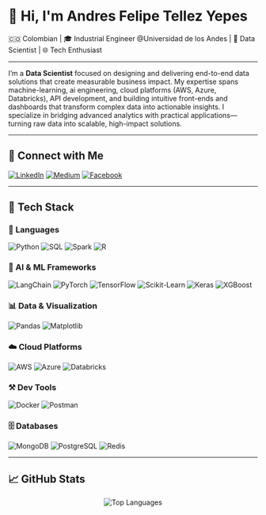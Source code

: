 # 👋 Hi, I'm Andres Felipe Tellez Yepes

🇨🇴 Colombian | 🎓 Industrial Engineer @Universidad de los Andes | 🤖 Data Scientist | 🌐 Tech Enthusiast  

---

I’m a **Data Scientist** focused on designing and delivering end-to-end data solutions that create measurable business impact. My expertise spans machine-learning, ai engineering, cloud platforms (AWS, Azure, Databricks), API development, and building intuitive front-ends and dashboards that transform complex data into actionable insights. I specialize in bridging advanced analytics with practical applications—turning raw data into scalable, high-impact solutions.

---

## 🔗 Connect with Me

[![LinkedIn](https://img.shields.io/badge/LinkedIn-blue?logo=linkedin&style=for-the-badge)](https://www.linkedin.com/in/andresfelipetellezyepes/)
[![Medium](https://img.shields.io/badge/Medium-12100E?logo=medium&logoColor=white&style=for-the-badge)](https://medium.com/@andres.tellez)
[![Facebook](https://img.shields.io/badge/Facebook-1877F2?logo=facebook&logoColor=white&style=for-the-badge)](https://www.facebook.com/andresfelipe.tellezyepes/)

---

## 🧠 Tech Stack

### 📝 Languages
![Python](https://img.shields.io/badge/-Python-3776AB?logo=python&logoColor=white&style=flat-square)
![SQL](https://img.shields.io/badge/-SQL-4169E1?logo=sql&logoColor=white&style=flat-square)
![Spark](https://img.shields.io/badge/-Spark-F7931E?logo=spark&logoColor=white&style=flat-square)
![R](https://img.shields.io/badge/-R-276DC3?logo=r&logoColor=white&style=flat-square)

### 🤖 AI & ML Frameworks
![LangChain](https://img.shields.io/badge/-LangChain-black?style=flat-square)
![PyTorch](https://img.shields.io/badge/-PyTorch-EE4C2C?logo=pytorch&logoColor=white&style=flat-square)
![TensorFlow](https://img.shields.io/badge/-TensorFlow-FF6F00?logo=tensorflow&logoColor=white&style=flat-square)
![Scikit-Learn](https://img.shields.io/badge/-Scikit--Learn-F7931E?logo=scikit-learn&logoColor=white&style=flat-square)
![Keras](https://img.shields.io/badge/-Keras-D00000?logo=keras&logoColor=white&style=flat-square)
![XGBoost](https://img.shields.io/badge/-XGBoost-AA0000?style=flat-square)

### 📊 Data & Visualization
![Pandas](https://img.shields.io/badge/-Pandas-150458?logo=pandas&logoColor=white&style=flat-square)
![Matplotlib](https://img.shields.io/badge/-Matplotlib-11557C?style=flat-square)

### ☁️ Cloud Platforms
![AWS](https://img.shields.io/badge/-AWS-232F3E?logo=amazon-aws&logoColor=white&style=flat-square)
![Azure](https://img.shields.io/badge/-Azure-0078D4?logo=microsoft-azure&logoColor=white&style=flat-square)
![Databricks](https://img.shields.io/badge/-Databricks-AA0000?style=flat-square)

### ⚒️ Dev Tools
![Docker](https://img.shields.io/badge/-Docker-2496ED?logo=docker&logoColor=white&style=flat-square)
![Postman](https://img.shields.io/badge/-Postman-FF6C37?logo=postman&logoColor=white&style=flat-square)

### 🗄️ Databases
![MongoDB](https://img.shields.io/badge/-MongoDB-47A248?logo=mongodb&logoColor=white&style=flat-square)
![PostgreSQL](https://img.shields.io/badge/-PostgreSQL-336791?logo=postgresql&logoColor=white&style=flat-square)
![Redis](https://img.shields.io/badge/-Redis-DC382D?logo=redis&logoColor=white&style=flat-square)

---

## 📈 GitHub Stats

<p align="center">
  <img src="https://github-readme-stats.vercel.app/api/top-langs/?username=aftellez98&layout=compact&theme=tokyonight" alt="Top Languages" />
</p>
